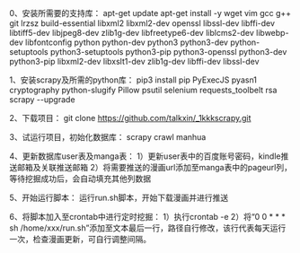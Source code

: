 0、安装所需要的支持库：
	apt-get update
	apt-get install -y wget vim gcc g++ git lrzsz build-essential libxml2 libxml2-dev openssl libssl-dev libffi-dev libtiff5-dev libjpeg8-dev zlib1g-dev libfreetype6-dev liblcms2-dev libwebp-dev libfontconfig python python-dev python3 python3-dev python-setuptools python3-setuptools python3-pip python3-openssl python3-dev python3-pip libxml2-dev libxslt1-dev zlib1g-dev libffi-dev libssl-dev

1、安装scrapy及所需的python库：
	pip3 install pip PyExecJS pyasn1 cryptography python-slugify Pillow psutil selenium requests_toolbelt rsa scrapy --upgrade
	
2、下载项目：
	git clone https://github.com/talkxin/_1kkkscrapy.git

3、试运行项目，初始化数据库：
	scrapy crawl manhua

4、更新数据库user表及manga表：
	1）更新user表中的百度账号密码，kindle推送邮箱及关联推送邮箱
	2）将需要推送的漫画url添加至manga表中的pageurl列，等待挖掘成功后，会自动填充其他列数据

5、开始运行脚本：
	运行run.sh脚本，开始下载漫画并进行推送

6、将脚本加入至crontab中进行定时挖掘：
	1）执行crontab -e
	2）将“0 0 * * * sh /home/xxx/run.sh”添加至文本最后一行，路径自行修改，该行代表每天运行一次，检查漫画更新，可自行调整间隔。
